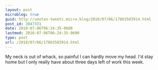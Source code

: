 ```yaml
---
layout: post
microblog: true
guid: http://vmstan-tweets.micro.blog/2010/07/06/17863503914.html
post_id: 3047331
date: 2010-07-06T06:24:35-0600
lastmod: 2010-07-06T06:24:35-0600
type: post
url: /2010/07/06/17863503914.html
---
```

My neck is out of whack, so painful I can hardly move my head. I'd stay home but I only really have about three days left of work this week.

